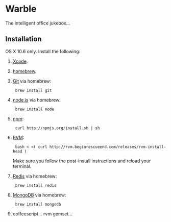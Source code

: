 Warble
======

The intelligent office jukebox...


Installation
------------

OS X 10.6 only. Install the following:

1. [Xcode](http://developer.apple.com/tools/xcode/).
2. [homebrew](http://mxcl.github.com/homebrew/).
3. [Git](http://git-scm.org) via homebrew:

        brew install git

4. [node.js](http://nodejs.org) via homebrew:

        brew install node

5. [npm](http://npmjs.org/):

        curl http://npmjs.org/install.sh | sh

6. [RVM](http://rvm.beginrescueend.com/):

        bash < <( curl http://rvm.beginrescueend.com/releases/rvm-install-head )

   Make sure you follow the post-install instructions and reload your terminal.

7. [Redis](http://redis.io/) via homebrew:

        brew install redis

8. [MongoDB](http://www.mongodb.org/) via homebrew:

        brew install mongodb

9. coffeescript... rvm gemset...
